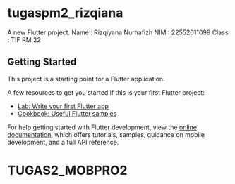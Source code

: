 # tugaspm2_rizqiana

A new Flutter project.
Name : Rizqiyana Nurhafizh
NIM : 22552011099
Class : TIF RM 22 




## Getting Started

This project is a starting point for a Flutter application.

A few resources to get you started if this is your first Flutter project:

- [Lab: Write your first Flutter app](https://docs.flutter.dev/get-started/codelab)
- [Cookbook: Useful Flutter samples](https://docs.flutter.dev/cookbook)

For help getting started with Flutter development, view the
[online documentation](https://docs.flutter.dev/), which offers tutorials,
samples, guidance on mobile development, and a full API reference.
# TUGAS2_MOBPRO2
